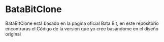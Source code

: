 # BataBitClone
BataBitClone está basado en la página oficial Bata Bit, en este repositorio encontraras el Código de la version que yo cree basándome en el diseño original
